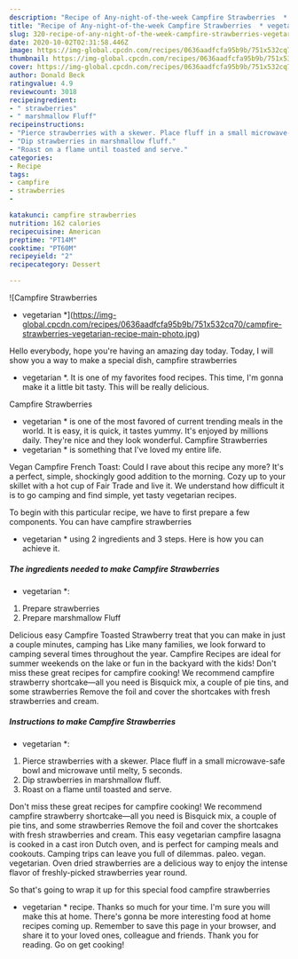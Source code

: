 ```yaml
---
description: "Recipe of Any-night-of-the-week Campfire Strawberries  * vegetarian *"
title: "Recipe of Any-night-of-the-week Campfire Strawberries  * vegetarian *"
slug: 320-recipe-of-any-night-of-the-week-campfire-strawberries-vegetarian
date: 2020-10-02T02:31:58.446Z
image: https://img-global.cpcdn.com/recipes/0636aadfcfa95b9b/751x532cq70/campfire-strawberries-vegetarian-recipe-main-photo.jpg
thumbnail: https://img-global.cpcdn.com/recipes/0636aadfcfa95b9b/751x532cq70/campfire-strawberries-vegetarian-recipe-main-photo.jpg
cover: https://img-global.cpcdn.com/recipes/0636aadfcfa95b9b/751x532cq70/campfire-strawberries-vegetarian-recipe-main-photo.jpg
author: Donald Beck
ratingvalue: 4.9
reviewcount: 3018
recipeingredient:
- " strawberries"
- " marshmallow Fluff"
recipeinstructions:
- "Pierce strawberries with a skewer. Place fluff in a small microwave-safe bowl and microwave until melty, 5 seconds."
- "Dip strawberries in marshmallow fluff."
- "Roast on a flame until toasted and serve."
categories:
- Recipe
tags:
- campfire
- strawberries
- 

katakunci: campfire strawberries  
nutrition: 162 calories
recipecuisine: American
preptime: "PT14M"
cooktime: "PT60M"
recipeyield: "2"
recipecategory: Dessert

---
```



![Campfire Strawberries 
* vegetarian *](https://img-global.cpcdn.com/recipes/0636aadfcfa95b9b/751x532cq70/campfire-strawberries-vegetarian-recipe-main-photo.jpg)

Hello everybody, hope you're having an amazing day today. Today, I will show you a way to make a special dish, campfire strawberries 
* vegetarian *. It is one of my favorites food recipes. This time, I'm gonna make it a little bit tasty. This will be really delicious.

Campfire Strawberries 
* vegetarian * is one of the most favored of current trending meals in the world. It is easy, it is quick, it tastes yummy. It's enjoyed by millions daily. They're nice and they look wonderful. Campfire Strawberries 
* vegetarian * is something that I've loved my entire life.

Vegan Campfire French Toast: Could I rave about this recipe any more? It&#39;s a perfect, simple, shockingly good addition to the morning. Cozy up to your skillet with a hot cup of Fair Trade and live it. We understand how difficult it is to go camping and find simple, yet tasty vegetarian recipes.


To begin with this particular recipe, we have to first prepare a few components. You can have campfire strawberries 
* vegetarian * using 2 ingredients and 3 steps. Here is how you can achieve it.

<!--inarticleads1-->

##### The ingredients needed to make Campfire Strawberries 
* vegetarian *:

1. Prepare  strawberries
1. Prepare  marshmallow Fluff


Delicious easy Campfire Toasted Strawberry treat that you can make in just a couple minutes, camping has Like many families, we look forward to camping several times throughout the year. Campfire Recipes are ideal for summer weekends on the lake or fun in the backyard with the kids! Don&#39;t miss these great recipes for campfire cooking! We recommend campfire strawberry shortcake—all you need is Bisquick mix, a couple of pie tins, and some strawberries Remove the foil and cover the shortcakes with fresh strawberries and cream. 

<!--inarticleads2-->

##### Instructions to make Campfire Strawberries 
* vegetarian *:

1. Pierce strawberries with a skewer. Place fluff in a small microwave-safe bowl and microwave until melty, 5 seconds.
1. Dip strawberries in marshmallow fluff.
1. Roast on a flame until toasted and serve.


Don&#39;t miss these great recipes for campfire cooking! We recommend campfire strawberry shortcake—all you need is Bisquick mix, a couple of pie tins, and some strawberries Remove the foil and cover the shortcakes with fresh strawberries and cream. This easy vegetarian campfire lasagna is cooked in a cast iron Dutch oven, and is perfect for camping meals and cookouts. Camping trips can leave you full of dilemmas. paleo. vegan. vegetarian. Oven dried strawberries are a delicious way to enjoy the intense flavor of freshly-picked strawberries year round. 

So that's going to wrap it up for this special food campfire strawberries 
* vegetarian * recipe. Thanks so much for your time. I'm sure you will make this at home. There's gonna be more interesting food at home recipes coming up. Remember to save this page in your browser, and share it to your loved ones, colleague and friends. Thank you for reading. Go on get cooking!
